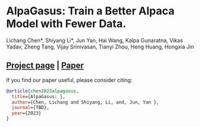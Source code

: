 # AlpaGasus: Train a Better Alpaca Model with Fewer Data.
Lichang Chen*, Shiyang Li*, Jun Yan, Hai Wang, Kalpa Gunaratna, Vikas Yadav, Zheng Tang, Vijay Srinivasan, Tianyi Zhou, Heng Huang, Hongxia Jin
## [Project page](https://lichang-chen.github.io/AlpaGasus/) | [Paper](https://arxiv.org/abs/2305.4926697)


If you find our paper useful, please consider citing:
```bibtex
@article{chen2023alpagasus,
  title={AlpaGasus: },
  author={Chen, Lichang and Shiyang, Li, and, Jun, Yan },
  journal={TBD},
  year={2023}
}
```
